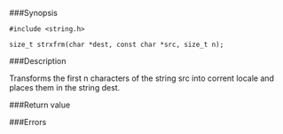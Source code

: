 ###Synopsis

`#include <string.h>`

`size_t strxfrm(char *dest, const char *src, size_t n);`

###Description

Transforms the first n characters of the string src into corrent locale and places them in the string dest.

###Return value

###Errors